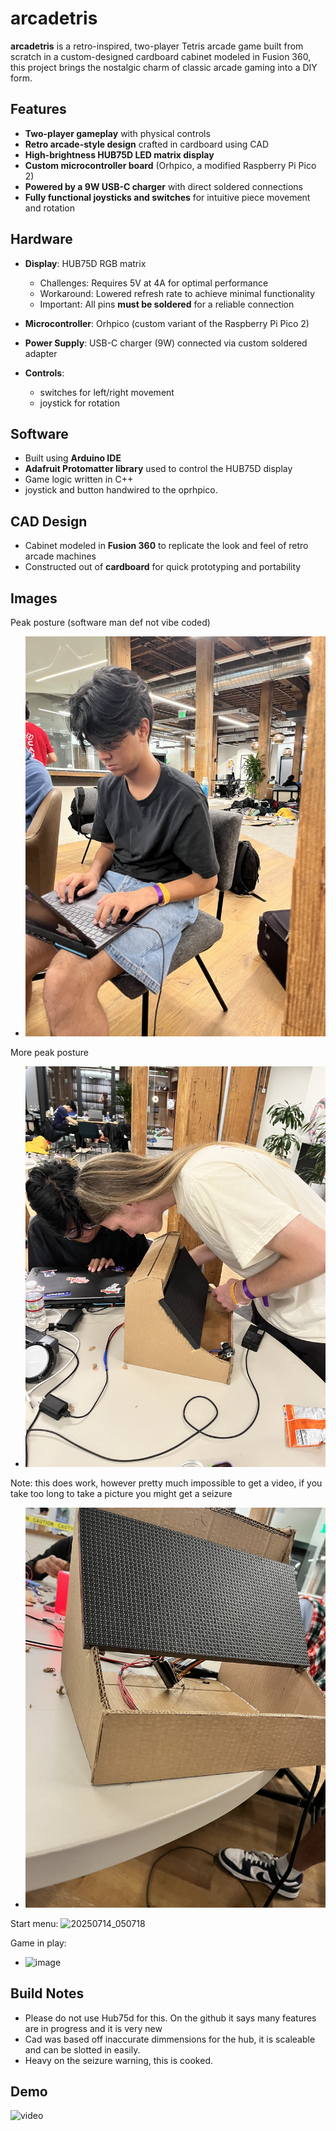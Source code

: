 
# arcadetris

**arcadetris** is a retro-inspired, two-player Tetris arcade game built from scratch in a custom-designed cardboard cabinet modeled in Fusion 360, this project brings the nostalgic charm of classic arcade gaming into a DIY form.

## Features

* **Two-player gameplay** with physical controls
* **Retro arcade-style design** crafted in cardboard using CAD
* **High-brightness HUB75D LED matrix display**
* **Custom microcontroller board** (Orhpico, a modified Raspberry Pi Pico 2)
* **Powered by a 9W USB-C charger** with direct soldered connections
* **Fully functional joysticks and switches** for intuitive piece movement and rotation

## Hardware

* **Display**: HUB75D RGB matrix

  * Challenges: Requires 5V at 4A for optimal performance
  * Workaround: Lowered refresh rate to achieve minimal functionality
  * Important: All pins **must be soldered** for a reliable connection
* **Microcontroller**: Orhpico (custom variant of the Raspberry Pi Pico 2)
* **Power Supply**: USB-C charger (9W) connected via custom soldered adapter
* **Controls**:

  * switches for left/right movement
  * joystick for rotation

## Software

* Built  using **Arduino IDE**
* **Adafruit Protomatter library** used to control the HUB75D display
* Game logic written in C++
* joystick and button handwired to the oprhpico. 

## CAD Design

* Cabinet modeled in **Fusion 360** to replicate the look and feel of retro arcade machines
* Constructed out of **cardboard** for quick prototyping and portability

## Images

Peak posture (software man def not vibe coded)
* ![peak posture](./images/peakposture.jpeg)

More peak posture
* ![peaker posture](./images/morepeakposture.jpeg)

Note: this does work, however pretty much impossible to get a video, if you take too long to take a picture you might get a seizure
* ![screen](./images/working.jpeg)

Start menu:
![20250714_050718](https://github.com/user-attachments/assets/5b415f23-345b-4fd1-97a2-3a29e4897af6)

Game in play:
* <img width="1080" height="600" alt="image" src="https://github.com/user-attachments/assets/c40e6ec5-4b0b-41e1-881a-fba4a8f5ad39" />



## Build Notes

* Please do not use Hub75d for this. On the github it says many features are in progress and it is very new
* Cad was based off inaccurate dimmensions for the hub, it is scaleable and can be slotted in easily. 
* Heavy on the seizure warning, this is cooked. 

## Demo 
![video](https://youtube.com/shorts/YQOdSCr6gd4?feature=share)


